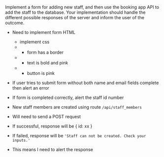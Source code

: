 Implement a form for adding new staff, and then use the booking app API to add the staff to the database. Your implementation should handle the different possible responses of the server and inform the user of the outcome.

* Need to implement form HTML
  * implement css
  * - form has a border
  * - text is bold and pink
  * - button is pink

* If user tries to submit form without both name and email fields complete then alert an error
* If form is completed correctly, alert the staff id number

* New staff members are created using route `/api/staff_members`
* Will need to send a POST request
* If successful, response will be { id: xx }
* If failed, response will be `'Staff can not be created. Check your inputs.'`
* This means I need to alert the response
